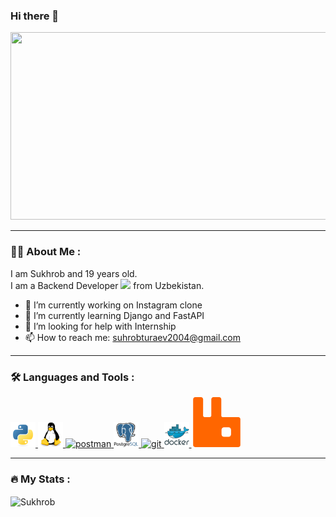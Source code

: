 ### Hi there 👋

<div align="center">
  <img src="https://media.giphy.com/media/dWesBcTLavkZuG35MI/giphy.gif" width="600" height="300"/>
</div>

---

### :woman_technologist: About Me :
I am Sukhrob and 19 years old. <br>
I am a Backend Developer <img src="https://media.giphy.com/media/WUlplcMpOCEmTGBtBW/giphy.gif" width="30"> from Uzbekistan.

- 🔭 I’m currently working on Instagram clone 
- 🌱 I’m currently learning Django and FastAPI
- 🤔 I’m looking for help with Internship
- 📫 How to reach me: suhrobturaev2004@gmail.com
  
---

### :hammer_and_wrench: Languages and Tools :

  <a href="https://www.python.org" target="_blank" rel="noreferrer">
     <img src="https://raw.githubusercontent.com/devicons/devicon/master/icons/python/python-original.svg" alt="python" 
     width="40" height="40"/> 
  </a> 
    
  <a href="https://www.linux.org/" target="_blank" rel="noreferrer">
     <img src="https://raw.githubusercontent.com/devicons/devicon/master/icons/linux/linux-original.svg" alt="linux"   
     width="40" height="40"/> 
  </a> 
  
  <a href="https://postman.com" target="_blank" rel="noreferrer" style='display: inline'>
    <img src="https://www.vectorlogo.zone/logos/getpostman/getpostman-icon.svg" alt="postman" width="40" height="40"/> 
  </a> 
  
  <a href="https://www.postgresql.org" target="_blank" rel="noreferrer" style='display: inline'>
     <img src="https://raw.githubusercontent.com/devicons/devicon/master/icons/postgresql/postgresql-original-wordmark.svg" alt="postgresql" width="40" height="40"/> 
  </a>
  
  <a href="https://git-scm.com/" target="_blank" rel="noreferrer" style='display: inline'> 
     <img src="https://www.vectorlogo.zone/logos/git-scm/git-scm-icon.svg" alt="git" width="40" height="40"/> 
  </a>
    
   <a href="https://www.docker.com/" target="_blank" rel="noreferrer" style='display: inline'>
     <img src="https://raw.githubusercontent.com/devicons/devicon/master/icons/docker/docker-original-wordmark.svg" 
     alt="docker" width="40" height="40"/> 
   </a>

   <a href="https://www.rabbitmq.com/" target="_blank" rel="noreferrer" style='display: inline'>
     <svg width="80px" height="80px" viewBox="-7.5 0 271 271" xmlns="http://www.w3.org/2000/svg" preserveAspectRatio="xMidYMid" fill="#000000"><g id="SVGRepo_bgCarrier" stroke-width="0"></g><g id="SVGRepo_tracerCarrier" stroke-linecap="round" stroke-linejoin="round"></g><g id="SVGRepo_iconCarrier"><path d="M245.44 108.308h-85.09a7.738 7.738 0 0 1-7.735-7.734v-88.68C152.615 5.327 147.29 0 140.726 0h-30.375c-6.568 0-11.89 5.327-11.89 11.894v88.143c0 4.573-3.697 8.29-8.27 8.31l-27.885.133c-4.612.025-8.359-3.717-8.35-8.325l.173-88.241C54.144 5.337 48.817 0 42.24 0H11.89C5.321 0 0 5.327 0 11.894V260.21c0 5.834 4.726 10.56 10.555 10.56H245.44c5.834 0 10.56-4.726 10.56-10.56V118.868c0-5.834-4.726-10.56-10.56-10.56zm-39.902 93.233c0 7.645-6.198 13.844-13.843 13.844H167.69c-7.646 0-13.844-6.199-13.844-13.844v-24.005c0-7.646 6.198-13.844 13.844-13.844h24.005c7.645 0 13.843 6.198 13.843 13.844v24.005z" fill="#F60"></path></g>
     </svg> 
   </a>

---

### :fire: My Stats :
<p>
  <img align="center" src="https://github-readme-stats.vercel.app/api/top-langs?username=SukhrobTuraev&show_icons=true&locale=en&layout=compact" alt="Sukhrob"/>
</p>
